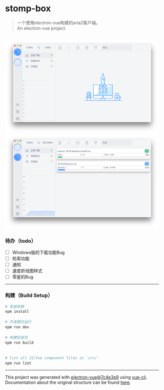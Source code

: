 # stomp-box

> 一个使用electron-vue构建的aria2客户端。\
> An electron-vue project.

![](./doc/screenshots/index0.png)
![](./doc/screenshots/index2.png)
---

### 待办（todo）

- [ ] Windows版的下载功能Bug
- [ ] 检索功能
- [ ] 通知
- [ ] 速度折线图样式 
- [ ] 零星的Bug 
---

### 构建（Build Setup）

``` bash
# 安装依赖
npm install

# 开发模式运行
npm run dev

# 构建安装包
npm run build


# lint all JS/Vue component files in `src/`
npm run lint

```

---

This project was generated with [electron-vue](https://github.com/SimulatedGREG/electron-vue)@[7c4e3e9](https://github.com/SimulatedGREG/electron-vue/tree/7c4e3e90a772bd4c27d2dd4790f61f09bae0fcef) using [vue-cli](https://github.com/vuejs/vue-cli). Documentation about the original structure can be found [here](https://simulatedgreg.gitbooks.io/electron-vue/content/index.html).
